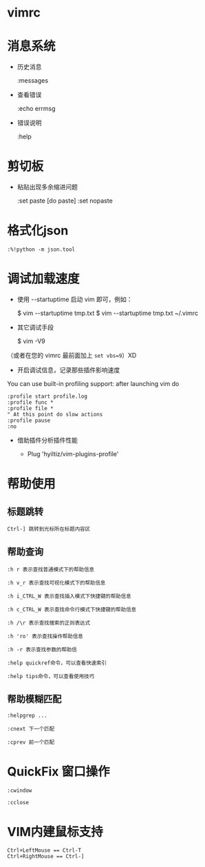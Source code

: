 vimrc
=====

# 消息系统

* 历史消息

    :messages

* 查看错误

    :echo errmsg

* 错误说明

    :help <error no>


# 剪切板

* 粘贴出现多余缩进问题

    :set paste
    [do paste]
    :set nopaste


# 格式化json

    :%!python -m json.tool


# 调试加载速度

* 使用 --startuptime 启动 vim 即可，例如：

    $ vim --startuptime tmp.txt
    $ vim --startuptime tmp.txt ~/.vimrc


* 其它调试手段

    $ vim -V9

（或者在您的 vimrc 最前面加上 `set vbs=9`）XD


* 开启调试信息，记录那些插件影响速度

You can use built-in profiling support: after launching vim do

    :profile start profile.log
    :profile func *
    :profile file *
    " At this point do slow actions
    :profile pause
    :no


* 借助插件分析插件性能

   - Plug 'hyiltiz/vim-plugins-profile'


# 帮助使用

## 标题跳转

    Ctrl-] 跳转到光标所在标题内容区

## 帮助查询

    :h r 表示查找普通模式下的帮助信息

    :h v_r 表示查找可视化模式下的帮助信息

    :h i_CTRL_W 表示查找插入模式下快捷键的帮助信息

    :h c_CTRL_W 表示查找命令行模式下快捷键的帮助信息

    :h /\r 表示查找搜索的正则表达式

    :h 'ro' 表示查找操作帮助信息

    :h -r 表示查找参数的帮助信

    :help quickref命令，可以查看快速索引

    :help tips命令，可以查看使用技巧

## 帮助模糊匹配

    :helpgrep ...

    :cnext 下一个匹配

    :cprev 前一个匹配

# QuickFix 窗口操作

    :cwindow

    :cclose

# VIM内建鼠标支持

    Ctrl+LeftMouse == Ctrl-T
    Ctrl+RightMouse == Ctrl-]

